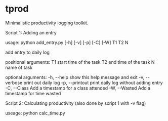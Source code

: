 # tprod
Minimalistic productivity logging toolkit.

Script 1: Adding an entry

usage: python add_entry.py [-h] [-v] [-p] [-C] [-W] T1 T2 N

add entry to daily log

positional arguments:
  T1              start time of the task
  T2              end time of the task
  N               name of task

optional arguments:
  -h, --help      show this help message and exit
  -v, --verbose   print out daily log
  -p, --printout  print daily log without adding entry
  -C, --Class     Add a timestamp for a class attended
  -W, --Wasted    Add a timestamp for time wasted

Script 2: Calculating productivity (also done by script 1 with -v flag)

useage: python calc_time.py <filename>